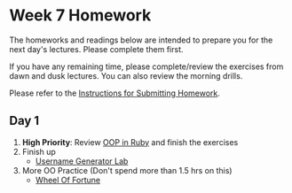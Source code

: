 # Week 7 Homework

The homeworks and readings below are intended to prepare you for the next day's lectures. Please complete them first.

If you have any remaining time, please complete/review the exercises from dawn and dusk lectures. You can also review the morning drills.

Please refer to the [Instructions for Submitting Homework](/how-to/homework-submission.md).


## Day 1

1. **High Priority**: Review [OOP in Ruby](https://github.com/sf-wdi-25/notes/tree/master/week-06-ruby/day-02/dusk-ruby-OOP) and finish the exercises
2. Finish up
    * [Username Generator Lab](https://github.com/sf-wdi-27-28/username_generator)
3. More OO Practice (Don't spend more than 1.5 hrs on this)
    * [Wheel Of Fortune](https://github.com/sf-wdi-27-28/wheel_of_fortune)

<!--
## Day 2

1. Reading
2. Bonus/Stretch

Please use any remaining time to complete and review the exercises from dawn & dusk.
-->

<!--
## Day 3

1. Reading
2. Bonus/Stretch

Please use any remaining time to complete and review the exercises from dawn & dusk.
-->

<!--
## Day 4

1. Reading
2. Friday Review Prep
    - Complete the [Week 1 Self-Assessment](#PENDING) and identify 2 topics you want to review tomorrow
    - Ask and/or upvote 3 questions on QuestionCookie: http://www.questioncookie.com/wdi-27-28-w7-review

Please use any remaining time to complete and review the exercises from dawn & dusk.
-->

<!--
## Day 5 - Weekend Homework

1. Reading
2. Weekend Lab

Please use any remaining time to review exercises/drills from the week! And don't forget to sleep!
-->
